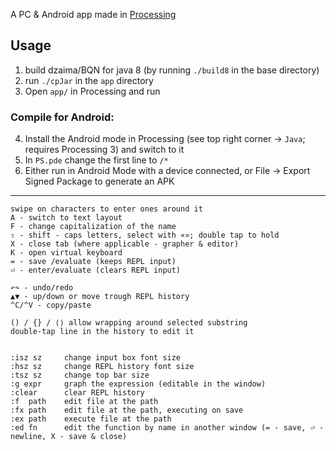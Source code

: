 A PC & Android app made in [Processing](https://processing.org/)

## Usage
1. build dzaima/BQN for java 8 (by running `./build8` in the base directory)
2. run `./cpJar` in the `app` directory
3. Open `app/` in Processing and run

### Compile for Android:
4. Install the Android mode in Processing (see top right corner → `Java`; requires Processing 3) and switch to it
5. In `PS.pde` change the first line to `/*`
6. Either run in Android Mode with a device connected, or File → Export Signed Package to generate an APK


---

```
swipe on characters to enter ones around it
A - switch to text layout
F - change capitalization of the name
⇧ - shift - caps letters, select with «»; double tap to hold
X - close tab (where applicable - grapher & editor)
K - open virtual keyboard
= - save /evaluate (keeps REPL input)
⏎ - enter/evaluate (clears REPL input)

↶↷ - undo/redo
▲▼ - up/down or move trough REPL history
^C/^V - copy/paste

() / {} / ⟨⟩ allow wrapping around selected substring
double-tap line in the history to edit it


:isz sz     change input box font size
:hsz sz     change REPL history font size
:tsz sz     change top bar size
:g expr     graph the expression (editable in the window)
:clear      clear REPL history
:f  path    edit file at the path
:fx path    edit file at the path, executing on save
:ex path    execute file at the path
:ed fn      edit the function by name in another window (= - save, ⏎ - newline, X - save & close)
```